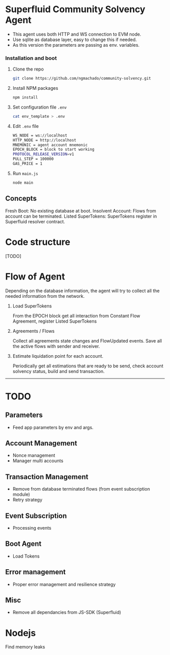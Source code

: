 # Superfluid Community Solvency Agent

- This agent uses both HTTP and WS connection to EVM node.
- Use sqlite as database layer, easy to change this if needed.
- As this version the parameters are passing as env. variables.


### Installation and boot


1. Clone the repo
   ```sh
   git clone https://github.com/ngmachado/community-solvency.git
   ```
2. Install NPM packages
   ```sh
   npm install
   ```
3. Set configuration file `.env`
   ```sh
   cat env_template > .env
   ```
4. Edit `.env` file
    ```sh
    WS_NODE = ws://localhost
    HTTP_NODE = http://localhost
    MNEMONIC = agent account mnemonic
    EPOCH_BLOCK = block to start working
    PROTOCOL_RELEASE_VERSION=v1
    PULL_STEP = 100000
    GAS_PRICE = 1
    ```
5. Run  `main.js`
    ```sh
    node main
    ```



## Concepts

Fresh Boot: No existing database at boot.
Insolvent Account: Flows from account can be terminated.
Listed SuperTokens: SuperTokens register in Superfluid resolver contract.

# Code structure

[TODO]

# Flow of Agent
Depending on the database information, the agent will try to collect all the needed information from the network.

1.  Load SuperTokens

    From the EPOCH block get all interaction from Constant Flow Agreement, register Listed SuperTokens
2.  Agreements / Flows

    Collect all agreements state changes and FlowUpdated events.
    Save all the active flows with sender and receiver.
3.  Estimate liquidation point for each account.

    Periodically get all estimations that are ready to be send, check account solvency status, build and send transaction.

---

# TODO

## Parameters
- Feed app parameters by env and args.

## Account Management
- Nonce management
- Manager multi accounts

## Transaction Management
- Remove from database terminated flows (from event subscription module)
- Retry strategy

## Event Subscription
- Processing events

## Boot Agent
- Load Tokens

## Error management
- Proper error management and resilience strategy

## Misc
- Remove all dependancies from JS-SDK (Superfluid)



# Nodejs
Find memory leaks

